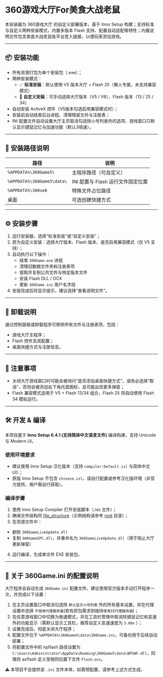# 360游戏大厅For美食大战老鼠

本安装器为 360游戏大厅 的自定义部署版本，基于 Inno Setup 构建；支持标准与自定义两种安装模式，内置多版本 Flash 支持、配置自动适配等特性；内置说明文件包含美食大战老鼠各平台登入链接，以便玩家添加游戏。

---

## 📦 安装功能

- 所有资源打包为单个安装包（.exe）；
- 两种安装模式：
  - ✅ **标准安装**：默认使用 V5 版本大厅 + Flash 25（懒人专属，未支持兼容模式）
  - 🔧 **自定义安装**：可手动选择大厅版本（V5 / V6）、Flash 版本（13 / 25 / 34）
- 自动安装 ActiveX 控件（V5版本勾选启用兼容模式时）；
- 安装前自动结束后台进程、清理残留文件与注册表；
- INI 配置文件自动设置大厅主页取消勾选除小号列表外的选项、游戏窗口只默认显示键鼠记忆与加速功能（默认3倍速）。

---

## 📂 安装路径说明

| 路径 | 说明 |
|------|------|
| `%APPDATA%\360Game5\` | 主程序路径（可自定义） |
| `%APPDATA%\360Game5\data\` | INI 配置与 Flash 运行文件固定位置 |
| `%APPDATA%\360se6` | 特殊文件占位路径 |
| 桌面 | 可选创建快捷方式 |

---

## ⚙️ 安装步骤

1. 运行安装器，选择“标准安装”或“自定义安装”；
2. 若为自定义安装：选择大厅版本、Flash 版本、是否启用兼容模式（仅 V5 支持）；
3. 自动执行以下操作：
   - 结束 `360Game.exe` 进程
   - 清理旧数据文件夹和注册表项
   - 提取并复制公共文件与特定版本文件
   - 安装 Flash DLL / OCX
   - 更新 `360Game.ini` 用户名字段
4. 安装完成后将显示提示，建议选择“查看说明文件”。

---

## 🔁 卸载说明

通过控制面板或卸载程序可移除所有文件与注册表项，包括：

- 游戏大厅主程序；
- Flash 控件及其配置；
- 桌面快捷方式与注册信息。

---

## 🚫 注意事项

- 关闭大厅游戏窗口时可能会被询问“是否添加桌面快捷方式”，请务必选择“取消”，否则会被添加右下角托盘图标，且可能出现更多弹窗；
- Flash 兼容模式适用于 V5 + Flash 13/34 组合，Flash 25 将自动使用 Flash 34 模拟运行。

---

## 🛠️ 开发 & 编译

本项目基于 **Inno Setup 6.4.1 (支持简体中文语言文件)** 编译构建，支持 Unicode 与 Modern UI。

### 使用环境要求
- 建议使用 Inno Setup 汉化版本（支持 `compiler:Default.isl` 与简体中文 UI）；
- 原版 Inno Setup 不包含 `chinese.isl`，请自行配置或参考汉化版环境（非官方提供，用户需自行获取）。

### 编译步骤
1. 使用 Inno Setup Compiler 打开安装脚本（.iss 文件）；
2. 确保文件结构同 [file_structure](file_structure.txt)（示例结构请参考 [root](root) 目录）；
3. 在资源文件中：
- 删除 `360GameLiveUpdate.dll`
- 复制 `360GameIPC.dll`，并重命名为 `360GameLiveUpdate.dll`（用于阻止大厅更新弹窗）
4. 运行编译，生成单文件 EXE 安装包。

---

## 🧪 关于 360Game.ini 的配置说明

大厅程序会自动生成 `360Game.ini` 配置文件，建议使用官方版本手动打开程序一次，并完成以下设置：

1. 在主页设置窗口中取消勾选除 `默认显示小号列表` 外的所有基本设置，并在代理设置中选择 `不使用代理服务器`(若有抓包需求则维持`使用IE代理服务器`)；
2. 在任意游戏窗口中切换为极速模式，并在工具栏管理中取消除键鼠记忆和变速外的功能显示（需默认显示工具栏，推荐自定义变速速度为 `3.00x` ）；
3. 设置完成后，彻底关闭大厅程序；
4. 配置文件位于 `%APPDATA%\360Game5\data\360Game.ini`，可备份用于后续自动部署；
5. 将配置文件中的 npflash 路径设置为 `C:\Users\Administrator\AppData\Roaming\360Game5\data\NPSWF.dll`，同理将 axflash 定义至相同位置下文件 `Flash.ocx`。

⚠️ 本项目不会提供该 `.ini` 文件本体，如需预配置，请参考上述方式生成。


